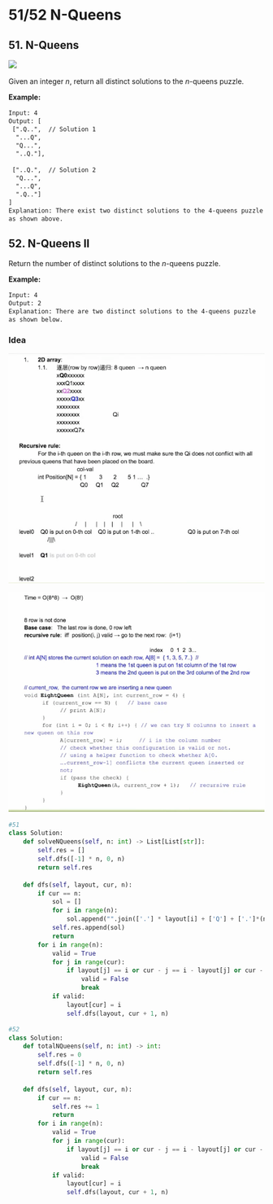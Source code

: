 # 51/52 N-Queens

## 51. N-Queens

![](https://assets.leetcode.com/uploads/2018/10/12/8-queens.png)

Given an integer _n_, return all distinct solutions to the _n_-queens puzzle.

**Example:**

```text
Input: 4
Output: [
 [".Q..",  // Solution 1
  "...Q",
  "Q...",
  "..Q."],

 ["..Q.",  // Solution 2
  "Q...",
  "...Q",
  ".Q.."]
]
Explanation: There exist two distinct solutions to the 4-queens puzzle as shown above.
```

## 52. N-Queens II

Return the number of distinct solutions to the _n_-queens puzzle.

**Example:**

```text
Input: 4
Output: 2
Explanation: There are two distinct solutions to the 4-queens puzzle as shown below.
```

### Idea

![](../../.gitbook/assets/image%20%286%29.png)

![](../../.gitbook/assets/image%20%289%29.png)

```python
#51
class Solution:
    def solveNQueens(self, n: int) -> List[List[str]]:
        self.res = []
        self.dfs([-1] * n, 0, n)
        return self.res
        
    def dfs(self, layout, cur, n):
        if cur == n:
            sol = []
            for i in range(n):
                sol.append("".join(['.'] * layout[i] + ['Q'] + ['.']*(n - layout[i] -1)))
            self.res.append(sol)
            return 
        for i in range(n):
            valid = True
            for j in range(cur):
                if layout[j] == i or cur - j == i - layout[j] or cur - j == layout[j] - i:
                    valid = False
                    break
            if valid:
                layout[cur] = i
                self.dfs(layout, cur + 1, n)
```

```python
#52
class Solution:
    def totalNQueens(self, n: int) -> int:
        self.res = 0
        self.dfs([-1] * n, 0, n)
        return self.res
        
    def dfs(self, layout, cur, n):
        if cur == n:
            self.res += 1
            return 
        for i in range(n):
            valid = True
            for j in range(cur):
                if layout[j] == i or cur - j == i - layout[j] or cur - j == layout[j] - i:
                    valid = False
                    break
            if valid:
                layout[cur] = i
                self.dfs(layout, cur + 1, n)
                
```

